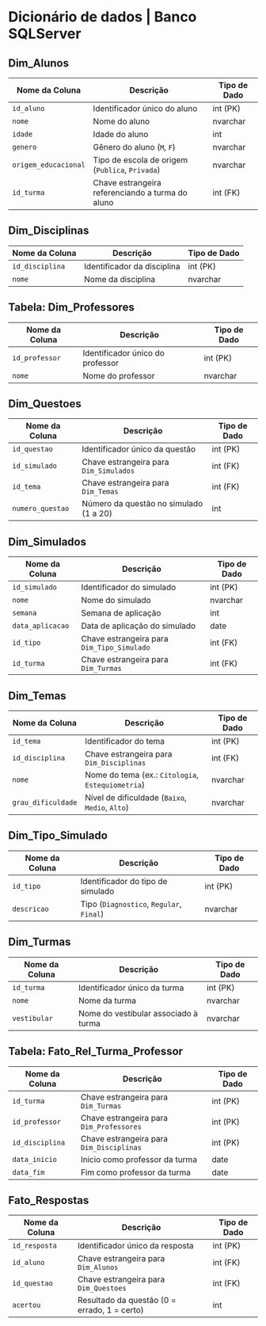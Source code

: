 # Dicionário de dados | Banco SQLServer

## Dim_Alunos
| Nome da Coluna        | Descrição                                                       | Tipo de Dado |
|-----------------------|-----------------------------------------------------------------|--------------|
| `id_aluno`            | Identificador único do aluno                                    | int (PK)     |
| `nome`                | Nome do aluno                                                   | nvarchar     |
| `idade`               | Idade do aluno                                                  | int          |
| `genero`              | Gênero do aluno (`M`, `F`)                                      | nvarchar     |
| `origem_educacional`  | Tipo de escola de origem (`Publica`, `Privada`)                 | nvarchar     |
| `id_turma`            | Chave estrangeira referenciando a turma do aluno                | int (FK)     |


## Dim_Disciplinas
| Nome da Coluna   | Descrição                      | Tipo de Dado |
|------------------|--------------------------------|--------------|
| `id_disciplina`  | Identificador da disciplina    | int (PK)     |
| `nome`           | Nome da disciplina             | nvarchar     |


## Tabela: Dim_Professores
| Nome da Coluna   | Descrição                                 | Tipo de Dado |
|------------------|-------------------------------------------|--------------|
| `id_professor`   | Identificador único do professor          | int (PK)     |
| `nome`           | Nome do professor                         | nvarchar     |


## Dim_Questoes
| Nome da Coluna      | Descrição                                                   | Tipo de Dado |
|---------------------|-------------------------------------------------------------|--------------|
| `id_questao`        | Identificador único da questão                              | int (PK)     |
| `id_simulado`       | Chave estrangeira para `Dim_Simulados`                      | int (FK)     |
| `id_tema`           | Chave estrangeira para `Dim_Temas`                          | int (FK)     |
| `numero_questao`    | Número da questão no simulado (1 a 20)                      | int          |


## Dim_Simulados
| Nome da Coluna   | Descrição                                             | Tipo de Dado |
|------------------|-------------------------------------------------------|--------------|
| `id_simulado`    | Identificador do simulado                             | int (PK)     |
| `nome`           | Nome do simulado                                      | nvarchar     |
| `semana`         | Semana de aplicação                                   | int          |
| `data_aplicacao` | Data de aplicação do simulado                         | date         |
| `id_tipo`        | Chave estrangeira para `Dim_Tipo_Simulado`            | int (FK)     |
| `id_turma`       | Chave estrangeira para `Dim_Turmas`                   | int (FK)     |


## Dim_Temas
| Nome da Coluna      | Descrição                                                     | Tipo de Dado |
|---------------------|---------------------------------------------------------------|--------------|
| `id_tema`           | Identificador do tema                                         | int (PK)     |
| `id_disciplina`     | Chave estrangeira para `Dim_Disciplinas`                      | int (FK)     |
| `nome`              | Nome do tema (ex.: `Citologia`, `Estequiometria`)             | nvarchar     |
| `grau_dificuldade`  | Nível de dificuldade (`Baixo`, `Medio`, `Alto`)               | nvarchar     |


## Dim_Tipo_Simulado
| Nome da Coluna   | Descrição                                     | Tipo de Dado |
|------------------|-----------------------------------------------|--------------|
| `id_tipo`        | Identificador do tipo de simulado             | int (PK)     |
| `descricao`      | Tipo (`Diagnostico`, `Regular`, `Final`)      | nvarchar     |


## Dim_Turmas
| Nome da Coluna   | Descrição                                      | Tipo de Dado |
|------------------|------------------------------------------------|--------------|
| `id_turma`       | Identificador único da turma                   | int (PK)     |
| `nome`           | Nome da turma                                  | nvarchar     |
| `vestibular`     | Nome do vestibular associado à turma           | nvarchar     |


## Tabela: Fato_Rel_Turma_Professor
| Nome da Coluna   | Descrição                                                        | Tipo de Dado |
|------------------|------------------------------------------------------------------|--------------|
| `id_turma`       | Chave estrangeira para `Dim_Turmas`                              | int (PK)     |
| `id_professor`   | Chave estrangeira para `Dim_Professores`                         | int (PK)     |
| `id_disciplina`  | Chave estrangeira para `Dim_Disciplinas`                         | int (PK)     |
| `data_inicio`    | Inicio como professor da turma                                   | date         |
| `data_fim`       | Fim como professor da turma                                      | date         |


## Fato_Respostas
| Nome da Coluna   | Descrição                                                     | Tipo de Dado |
|------------------|---------------------------------------------------------------|--------------|
| `id_resposta`    | Identificador único da resposta                               | int (PK)     |
| `id_aluno`       | Chave estrangeira para `Dim_Alunos`                           | int (FK)     |
| `id_questao`     | Chave estrangeira para `Dim_Questoes`                         | int (FK)     |
| `acertou`        | Resultado da questão (0 = errado, 1 = certo)                  | int          |
